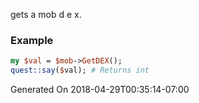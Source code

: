 gets a mob d e x.
### Example

```perl
my $val = $mob->GetDEX();
quest::say($val); # Returns int
```


Generated On 2018-04-29T00:35:14-07:00